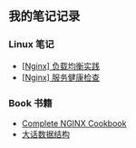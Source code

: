 ## 我的笔记记录


### Linux 笔记

* [[Nginx] 负载均衡实践](Linux/Nginx%20Load%20Balancing.md)
* [[Nginx] 服务健康检查](Linux/Nginx%20Health%20Checks.md)



### Book 书籍

* [Complete NGINX Cookbook](Book/Complete_NGINX_Cookbook.pdf)
* [大话数据结构](Book/大话数据结构.pdf)